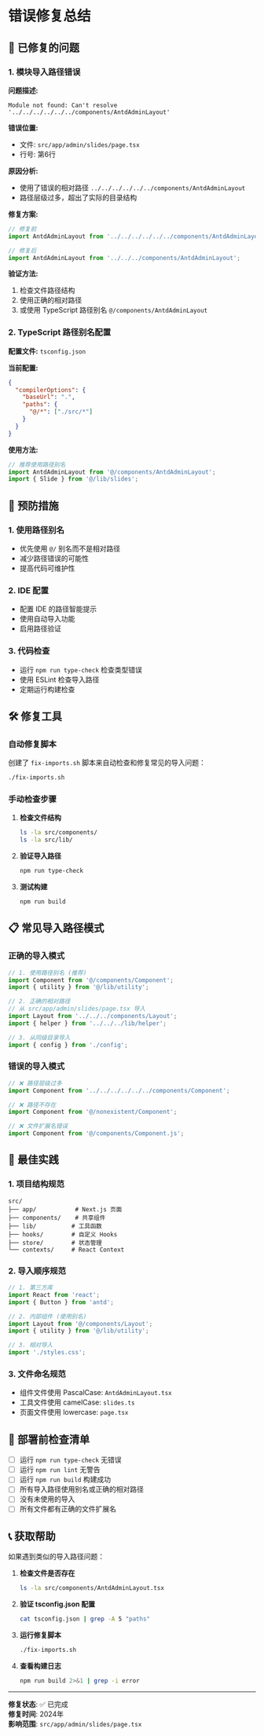 # 错误修复总结

## 🐛 已修复的问题

### 1. 模块导入路径错误

**问题描述:**
```
Module not found: Can't resolve '../../../../../../components/AntdAdminLayout'
```

**错误位置:**
- 文件: `src/app/admin/slides/page.tsx`
- 行号: 第6行

**原因分析:**
- 使用了错误的相对路径 `../../../../../../components/AntdAdminLayout`
- 路径层级过多，超出了实际的目录结构

**修复方案:**
```typescript
// 修复前
import AntdAdminLayout from '../../../../../../components/AntdAdminLayout';

// 修复后
import AntdAdminLayout from '../../../components/AntdAdminLayout';
```

**验证方法:**
1. 检查文件路径结构
2. 使用正确的相对路径
3. 或使用 TypeScript 路径别名 `@/components/AntdAdminLayout`

### 2. TypeScript 路径别名配置

**配置文件:** `tsconfig.json`

**当前配置:**
```json
{
  "compilerOptions": {
    "baseUrl": ".",
    "paths": {
      "@/*": ["./src/*"]
    }
  }
}
```

**使用方法:**
```typescript
// 推荐使用路径别名
import AntdAdminLayout from '@/components/AntdAdminLayout';
import { Slide } from '@/lib/slides';
```

## 🔧 预防措施

### 1. 使用路径别名
- 优先使用 `@/` 别名而不是相对路径
- 减少路径错误的可能性
- 提高代码可维护性

### 2. IDE 配置
- 配置 IDE 的路径智能提示
- 使用自动导入功能
- 启用路径验证

### 3. 代码检查
- 运行 `npm run type-check` 检查类型错误
- 使用 ESLint 检查导入路径
- 定期运行构建检查

## 🛠️ 修复工具

### 自动修复脚本
创建了 `fix-imports.sh` 脚本来自动检查和修复常见的导入问题：

```bash
./fix-imports.sh
```

### 手动检查步骤
1. **检查文件结构**
   ```bash
   ls -la src/components/
   ls -la src/lib/
   ```

2. **验证导入路径**
   ```bash
   npm run type-check
   ```

3. **测试构建**
   ```bash
   npm run build
   ```

## 📋 常见导入路径模式

### 正确的导入模式

```typescript
// 1. 使用路径别名 (推荐)
import Component from '@/components/Component';
import { utility } from '@/lib/utility';

// 2. 正确的相对路径
// 从 src/app/admin/slides/page.tsx 导入
import Layout from '../../../components/Layout';
import { helper } from '../../../lib/helper';

// 3. 从同级目录导入
import { config } from './config';
```

### 错误的导入模式

```typescript
// ❌ 路径层级过多
import Component from '../../../../../../components/Component';

// ❌ 路径不存在
import Component from '@/nonexistent/Component';

// ❌ 文件扩展名错误
import Component from '@/components/Component.js';
```

## 🎯 最佳实践

### 1. 项目结构规范
```
src/
├── app/           # Next.js 页面
├── components/    # 共享组件
├── lib/          # 工具函数
├── hooks/        # 自定义 Hooks
├── store/        # 状态管理
└── contexts/     # React Context
```

### 2. 导入顺序规范
```typescript
// 1. 第三方库
import React from 'react';
import { Button } from 'antd';

// 2. 内部组件 (使用别名)
import Layout from '@/components/Layout';
import { utility } from '@/lib/utility';

// 3. 相对导入
import './styles.css';
```

### 3. 文件命名规范
- 组件文件使用 PascalCase: `AntdAdminLayout.tsx`
- 工具文件使用 camelCase: `slides.ts`
- 页面文件使用 lowercase: `page.tsx`

## 🚀 部署前检查清单

- [ ] 运行 `npm run type-check` 无错误
- [ ] 运行 `npm run lint` 无警告
- [ ] 运行 `npm run build` 构建成功
- [ ] 所有导入路径使用别名或正确的相对路径
- [ ] 没有未使用的导入
- [ ] 所有文件都有正确的文件扩展名

## 📞 获取帮助

如果遇到类似的导入路径问题：

1. **检查文件是否存在**
   ```bash
   ls -la src/components/AntdAdminLayout.tsx
   ```

2. **验证 tsconfig.json 配置**
   ```bash
   cat tsconfig.json | grep -A 5 "paths"
   ```

3. **运行修复脚本**
   ```bash
   ./fix-imports.sh
   ```

4. **查看构建日志**
   ```bash
   npm run build 2>&1 | grep -i error
   ```

---

**修复状态**: ✅ 已完成  
**修复时间**: 2024年  
**影响范围**: `src/app/admin/slides/page.tsx`